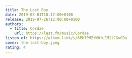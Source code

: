 ```yaml
---
title: The Lost Boy
date: 2019-08-01T10:17:00+0100
release: 2019-07-26T12:00:00+0100
authors:
  - title: Cordae
    url: https://last.fm/music/Cordae
listen_of: https://album.link/s/6Pb7PMZtW0fuEM1lCGvCDu
cover: the-lost-boy.jpeg
rating: 4
---
```

